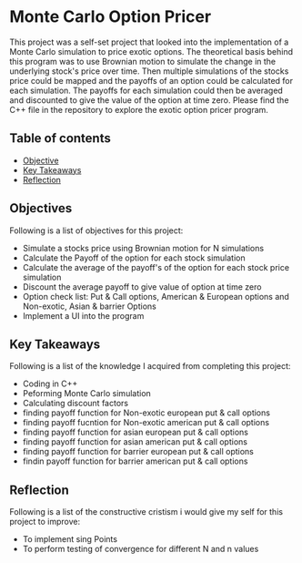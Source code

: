 # Monte Carlo Option Pricer

This project was a self-set project that looked into the implementation of a Monte Carlo simulation to price exotic options. The theoretical basis behind this program was to use Brownian motion to simulate the change in the underlying stock's price over time. Then multiple simulations of the stocks price could be mapped and the payoffs of an option could be calculated for each simulation. The payoffs for each simulation could then be averaged and discounted to give the value of the option at time zero. Please find the C++ file in the repository to explore the exotic option pricer program.

## Table of contents
* [Objective](##objective)
* [Key Takeaways](#key_takeaways)
* [Reflection](#reflection)

## Objectives
Following is a list of objectives for this project:
- Simulate a stocks price using Brownian motion for N simulations
- Calculate the Payoff of the option for each stock simulation
- Calculate the average of the payoff's of the option for each stock price simulation
- Discount the average payoff to give value of option at time zero
- Option check list: Put & Call options, American & European options and Non-exotic, Asian & barrier Options
- Implement a UI into the program
	
## Key Takeaways
Following is a list of the knowledge I acquired from completing this project:
- Coding in C++
- Peforming Monte Carlo simulation
- Calculating discount factors
- finding payoff function for Non-exotic european put & call options
- finding payoff fucntion for Non-exotic american put & call options
- finding payoff function for asian european put & call options
- finding payoff function for asian american put & call options
- finding payoff function for barrier european put & call options
- findin payoff function for barrier american put & call options

## Reflection
Following is a list of the constructive cristism i would give my self for this project to improve:
- To implement sing Points
- To perform testing of convergence for different N and n values
